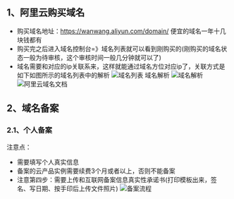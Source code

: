 ## 1、阿里云购买域名
- 购买域名地址：https://wanwang.aliyun.com/domain/ 便宜的域名一年十几块钱都有
- 购买完之后进入域名控制台=》域名列表就可以看到刚购买的(刚购买的域名状态一般为待审核，这个审核时间一般几分钟就可以了)
- 域名需要和对应的ip关联系来，这样就能通过域名方位对应ip了，关联方式是如下如图所示的域名列表中的解析
![域名列表](https://cdn.nlark.com/yuque/0/2025/png/2488285/1756889977701-837235c9-2cde-41c2-9b33-0b4611731957.png?x-oss-process=image%2Fformat%2Cwebp)
域名解析
![域名解析](https://cdn.nlark.com/yuque/0/2025/png/2488285/1756890149889-dee9b1d2-739c-44ab-9d4c-72029f098acb.png?x-oss-process=image%2Fformat%2Cwebp)
![阿里云域名文档](https://help.aliyun.com/zh/dws/?spm=a2c4g.11186623.0.0.c829159e406Loh)

## 2、域名备案
### 2.1、个人备案
注意点：
- 需要填写个人真实信息
- 备案的云产品实例需要续费3个月或者以上，否则不能备案
- 注意第四步：需要上传和互联网备案信息真实性承诺书(打印模板出来，签名、写日期、按手印后上传文件照片)
![备案流程](https://cdn.nlark.com/yuque/0/2025/png/2488285/1758110267104-653c5ad1-d101-44fd-81e3-8c52d72a7a5b.png?x-oss-process=image%2Fformat%2Cwebp)